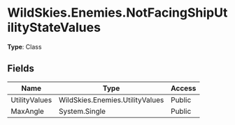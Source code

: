 ﻿# WildSkies.Enemies.NotFacingShipUtilityStateValues

**Type**: Class

## Fields

| Name | Type | Access |
|------|------|--------|
| UtilityValues | WildSkies.Enemies.UtilityValues | Public |
| MaxAngle | System.Single | Public |

